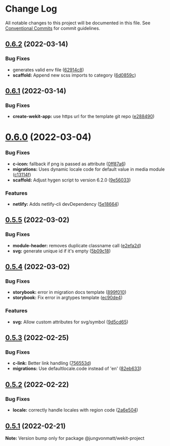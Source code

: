 # Change Log

All notable changes to this project will be documented in this file.
See [Conventional Commits](https://conventionalcommits.org) for commit guidelines.

## [0.6.2](https://github.com/jungvonmatt/wekit/compare/v0.6.1...v0.6.2) (2022-03-14)


### Bug Fixes

* generates valid env file ([62914c8](https://github.com/jungvonmatt/wekit/commit/62914c8e3770ec29fc53d81dcf6d90eced5bfa2e))
* **scaffold:** Append new scss imports to category ([6d0859c](https://github.com/jungvonmatt/wekit/commit/6d0859cd5ac58f57e14e12c7bc9403ab5aa20b54))





## [0.6.1](https://github.com/jungvonmatt/wekit/compare/v0.6.0...v0.6.1) (2022-03-14)


### Bug Fixes

* **create-wekit-app:** use https url for the template git repo ([e288490](https://github.com/jungvonmatt/wekit/commit/e288490621a40e3fc291c6f2895a0551ef80b7ce))





# [0.6.0](https://github.com/jungvonmatt/wekit/compare/v0.5.5...v0.6.0) (2022-03-04)


### Bug Fixes

* **c-icon:** fallback if png is passed as attribute ([0ff87a6](https://github.com/jungvonmatt/wekit/commit/0ff87a67813b60d472cd1c686478ce9e3a431fe7))
* **migrations:** Uses dynamic locale code for default value in media module ([c13114f](https://github.com/jungvonmatt/wekit/commit/c13114f729919119e136602cd87cd6babf56c752))
* **scaffold:** Adjust hygen script to version 6.2.0 ([9e56033](https://github.com/jungvonmatt/wekit/commit/9e56033221f4c0f4f4e6df4ac5bac21614b42680))


### Features

* **netlify:** Adds netlify-cli devDependency ([5e18664](https://github.com/jungvonmatt/wekit/commit/5e186648c4c77e922ca1fc1a481ea39a8a29edf2))





## [0.5.5](https://github.com/jungvonmatt/wekit/compare/v0.5.4...v0.5.5) (2022-03-02)


### Bug Fixes

* **module-header:** removes duplicate classname call ([e2efa2d](https://github.com/jungvonmatt/wekit/commit/e2efa2d382418954d7c5a1fcc31ad50a91034ff2))
* **svg:** generate unique id if it's empty ([5b09c18](https://github.com/jungvonmatt/wekit/commit/5b09c1892f92c806e309423b9a16bf50f5957ac1))





## [0.5.4](https://github.com/jungvonmatt/wekit/compare/v0.5.3...v0.5.4) (2022-03-02)


### Bug Fixes

* **storybook:** error in migration docs template ([899f010](https://github.com/jungvonmatt/wekit/commit/899f01031a683425ad8dd623cc6104a3bc1d836b))
* **storybook:** Fix error in argtypes template ([ec90de4](https://github.com/jungvonmatt/wekit/commit/ec90de4761b55a88f13f3d29e7864a5552efe235))


### Features

* **svg:** Allow custom attributes for svg/symbol ([9d5cd65](https://github.com/jungvonmatt/wekit/commit/9d5cd653268b23b02064d799b1728fd052cc2e90))





## [0.5.3](https://github.com/jungvonmatt/wekit/compare/v0.5.2...v0.5.3) (2022-02-25)


### Bug Fixes

* **c-link:** Better link handling ([756553d](https://github.com/jungvonmatt/wekit/commit/756553d4b77c3bff33738a56573514dcecdc883e))
* **migrations:** Use defaultlocale.code instead of 'en' ([82eb633](https://github.com/jungvonmatt/wekit/commit/82eb633cb8096e4e42d9376781a3d299e1b7b72c))





## [0.5.2](https://github.com/jungvonmatt/wekit/compare/v0.5.1...v0.5.2) (2022-02-22)


### Bug Fixes

* **locale:** correctly handle locales with region code ([2a6e504](https://github.com/jungvonmatt/wekit/commit/2a6e504e0c78fcef4cda8f82fbc5546c5102a218))





## [0.5.1](https://github.com/jungvonmatt/wekit/compare/v0.5.0...v0.5.1) (2022-02-21)

**Note:** Version bump only for package @jungvonmatt/wekit-project
